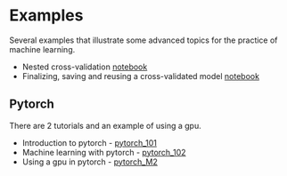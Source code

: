 # Examples

Several examples that illustrate some advanced topics for the practice of machine learning.

- Nested cross-validation [notebook](./nested_CV.ipynb)
- Finalizing, saving and reusing a cross-validated model [notebook](./final_model.ipynb)


## Pytorch

There are 2 tutorials and an example of using a gpu.

- Introduction to pytorch - [pytorch_101](./pytorch_101.ipynb)
- Machine learning with pytorch - [pytorch_102](./pytorch_102.ipynb)
- Using a gpu in pytorch - [pytorch_M2](./pytorch_M2.ipynb)
